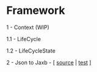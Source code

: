 # Framework

1 - Context (WIP)

1.1 - LifeCycle

1.2 - LifeCycleState

  
2 - Json to Jaxb - [ [source](https://github.com/CoEValencia/fwk/tree/master/src/main/java/jaxb) | [test](https://github.com/CoEValencia/fwk/blob/master/src/test/java/jaxb/JsonToJaxbTest.java) ]

